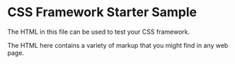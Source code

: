 # CSS Framework Starter Sample

The HTML in this file can be used to test your CSS framework.

The HTML here contains a variety of markup that you might find in any web page.
